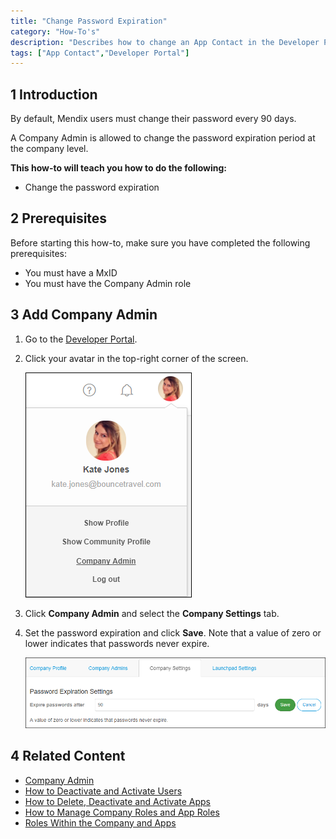 ```yaml
---
title: "Change Password Expiration"
category: "How-To's"
description: "Describes how to change an App Contact in the Developer Portal."
tags: ["App Contact","Developer Portal"]
---
```


## 1 Introduction

By default, Mendix users must change their password every 90 days.

A Company Admin is allowed to change the password expiration period at the company level.

**This how-to will teach you how to do the following:**

* Change the password expiration

## 2 Prerequisites

Before starting this how-to, make sure you have completed the following prerequisites:

* You must have a MxID
* You must have the Company Admin role

## 3 Add Company Admin

1. Go to the [Developer Portal](http://home.mendix.com).
2.  Click your avatar in the top-right corner of the screen.

    ![](attachments/companyadmin/company-admin.png)

3. Click **Company Admin** and select the **Company Settings** tab.
4.  Set the password expiration and click **Save**. Note that a value of zero or lower indicates that passwords never expire.

    ![](attachments/companyadmin/password-expiration.png)

## 4 Related Content

* [Company Admin](/developerportal/companyadmin)
* [How to Deactivate and Activate Users](/developerportal/howto/deactivate-users)
* [How to Delete, Deactivate and Activate Apps](/developerportal/howto/delete-apps)
* [How to Manage Company Roles and App Roles](/developerportal/howto/change-roles)
* [Roles Within the Company and Apps](/developerportal/general/roles)
